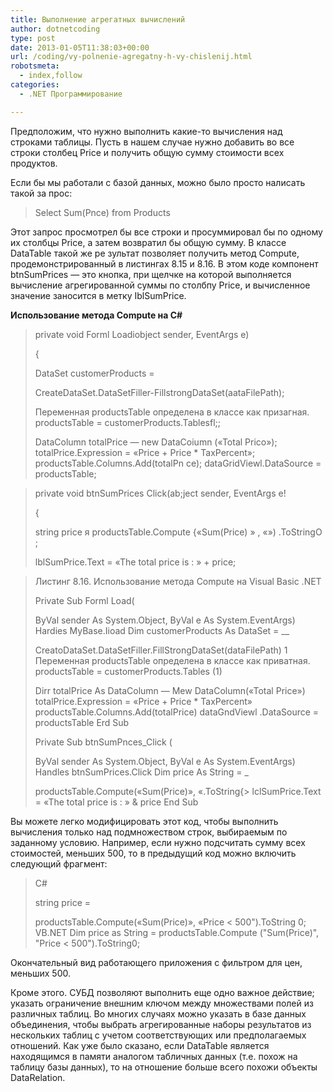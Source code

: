 ```yaml
---
title: Выполнение агрегатных вычислений
author: dotnetcoding
type: post
date: 2013-01-05T11:38:03+00:00
url: /coding/vy-polnenie-agregatny-h-vy-chislenij.html
robotsmeta:
  - index,follow
categories:
  - .NET Программирование

---
```

Предположим, что нужно выполнить какие-то вычисления над строками таблицы. Пусть в нашем случае нужно добавить во все строки столбец Priсе и получить общую сумму стоимости всех продуктов.<!--more-->

Если бы мы работали с базой данных, можно было просто налисать такой за прос:

> Select Sum(Pnce) from Products

Этот запрос просмотрел бы все строки и просуммировал бы по одному их столбцы Price, а затем возвратил бы общую сумму. В классе DataTable такой же ре зультат позволяет получить метод Compute, продемонстрированный в листингах 8.15 и 8.16. В этом коде компонент btnSumPrices — это кнопка, при щелчке на которой выполняется вычисление агрегированной суммы по столбпу Price, и вычисленное значение заносится в метку IblSumPrice.

**Использование метода Compute на C#**

> private void Forml Loadiobject sender, EventArgs e)
> 
> {
> 
> DataSet customerProducts =
> 
> CreateDataSet.DataSetFiller-FillstrongDataSet(aataFilePath);
> 
> Переменная productsTable определена в классе как призагная. productsTable = customerProducts.Tablesfl;;
> 
> DataColumn totalPrice &#8212; new DataCoiumn (&#171;Total Prico&#187;); totalPrice.Expression = &#171;Price + Price * TaxPercent&#187;; productsTable.Columns.Add(totalPn ce); dataGridViewl.DataSource = productsTable;
  
> private void btnSumPrices Click(ab;ject sender, EventArgs e!
> 
> {
> 
> string price я productsTable.Compute {&#171;Sum(Price) &#187; , &#171;&#187;) .ToStringO ;
> 
> lblSumPrice.Text = &#171;The total price is : &#187; + price;
  
> Листинг 8.16. Использование метода Compute на Visual Basic .NET
> 
> Private Sub Forml Load(
> 
> ByVal sender As System.Object, ByVal e As System.EventArgs) Hardies MyBase.Iioad Dim customerProducts As DataSet = __
> 
> CreatoDataSet.DataSetFiller.FillStrongDataSet(dataFilePath) 1 Переменная productsTable определена в классе как приватная. productsTable = customerProducts.Tables (1)
> 
> Dirr totalPrice As DataColumn &#8212; Mew DataColumn(&#171;Total Price&#187;) totalPrice.Expression = &#171;Price + Price * TaxPercent&#187; productsTable.Columns.Add(totalPrice) dataGndViewl .DataSource = productsTable Erd Sub
> 
> Private Sub btnSumPnces_Click (
> 
> ByVal sender As System.Object, ByVal e As System.EventArgs) Handles btnSumPrices.Click Dim price As String = _
> 
> productsTable.Compute(&#171;Sum(Price)&#187;, &#171;.ToString{> lclSumPrice.Text = &#171;The total price is : &#187; &#038; price End Sub 

Вы можете легко модифицировать этот код, чтобы выполнить вычисления только над подмножеством строк, выбираемым по заданному условию. Например, если нужно подсчитать сумму всех стоимостей, меньших 500, то в предыдущий код можно включить следующий фрагмент:

> C#
> 
> string price =
> 
> productsTable.Compute(&#171;Sum(Price)&#187;, &#171;Price < 500").ToString 0; VB.NET Dim price as String = productsTable.Compute ("Sum(Price)", "Price < 500").ToString0;

Окончательный вид работающего приложения с фильтром для цен, меньших 500.

Кроме этого. СУБД позволяют выполнить еще одно важное действие; указать ограничение внешним ключом между множествами полей из различных таблиц. Во многих случаях можно указать в базе данных объединения, чтобы выбрать агрегированные наборы результатов из нескольких таблиц с учетом соответствующих или предполагаемых отношений. Как уже было сказано, если DataTable является находящимся в памяти аналогом табличных данных (т.е. похож на таблицу базы данных), то на отношение больше всего похожи объекты DataRelation.